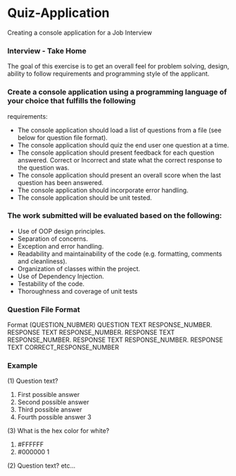 # Quiz-Application #
Creating a console application for a Job Interview

### Interview - Take Home ###
The goal of this exercise is to get an overall feel for problem solving, design, ability to follow
requirements and programming style of the applicant.

### Create a console application using a programming language of your choice that fulfills the following ###
requirements:

- The console application should load a list of questions from a file (see below for question file
format).
- The console application should quiz the end user one question at a time.
- The console application should present feedback for each question answered. Correct or
Incorrect and state what the correct response to the question was.
- The console application should present an overall score when the last question has been
answered.
- The console application should incorporate error handling.
- The console application should be unit tested.

### The work submitted will be evaluated based on the following: ###      
- Use of OOP design principles.      
- Separation of concerns.      
- Exception and error handling.      
- Readability and maintainability of the code (e.g. formatting, comments and cleanliness).      
- Organization of classes within the project.
- Use of Dependency Injection.
- Testability of the code.      
- Thoroughness and coverage of unit tests

### Question File Format ###
Format
(QUESTION_NUBMER) QUESTION TEXT
RESPONSE_NUMBER. RESPONSE TEXT
RESPONSE_NUMBER. RESPONSE TEXT
RESPONSE_NUMBER. RESPONSE TEXT
RESPONSE_NUMBER. RESPONSE TEXT
CORRECT_RESPONSE_NUMBER

### Example ###
(1) Question text?
1. First possible answer
2. Second possible answer
3. Third possible answer
4. Fourth possible answer
3 

(3) What is the hex color for white?
1. #FFFFFF
2. #000000
1

(2) Question text?
etc...

